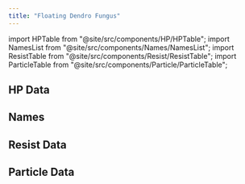 ```yaml
---
title: "Floating Dendro Fungus"
---
```


import HPTable from "@site/src/components/HP/HPTable";
import NamesList from "@site/src/components/Names/NamesList";
import ResistTable from "@site/src/components/Resist/ResistTable";
import ParticleTable from "@site/src/components/Particle/ParticleTable";

## HP Data

<HPTable item_key="floatingdendrofungus" data_src="enemy" />

## Names

<NamesList item_key="floatingdendrofungus" data_src="enemy" />

## Resist Data

<ResistTable item_key="floatingdendrofungus" data_src="enemy" />

## Particle Data

<ParticleTable item_key="floatingdendrofungus" data_src="enemy" />